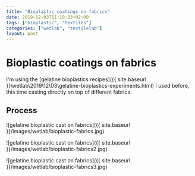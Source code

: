 ```yaml
---
title: "Bioplastic coatings on fabrics"
date: 2019-12-03T11:10:23+02:00
tags: ["bioplastic", "textiles"]
categories: ["wetlab", "textilelab"]
layout: post
---
```


# Bioplastic coatings on fabrics
I'm using the [gelatine bioplastics recipes]({{ site.baseurl }}\wetlab\2019\12\03\gelatine-bioplastics-experiments.html) I used before, this time casting directly on top of different fabrics.

## Process

![gelatine bioplastic cast on fabrics]({{ site.baseurl }}/images/wetlab/bioplastic-fabrics.jpg)

![gelatine bioplastic cast on fabrics]({{ site.baseurl }}/images/wetlab/bioplastic-fabrics2.jpg)

![gelatine bioplastic cast on fabrics]({{ site.baseurl }}/images/wetlab/bioplastic-fabrics3.jpg)
